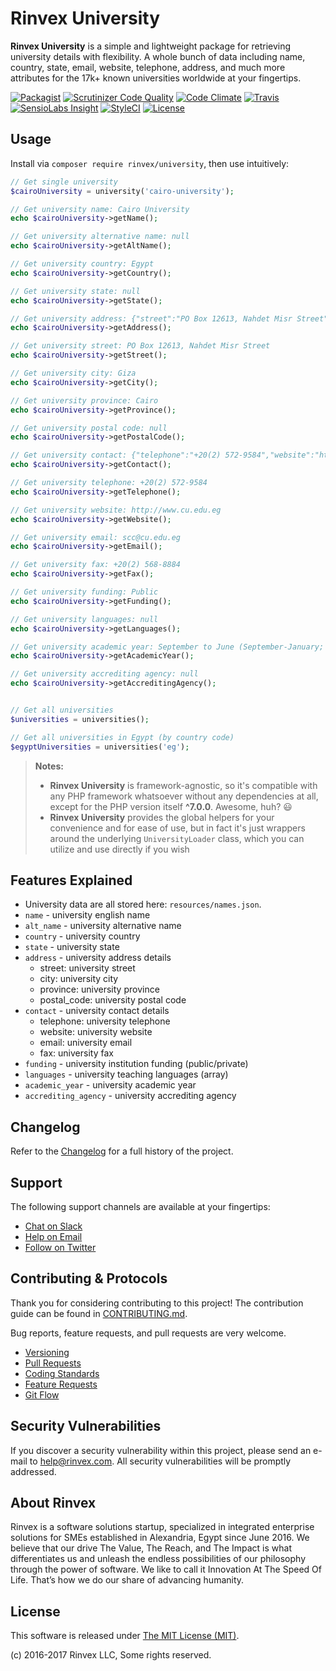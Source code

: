 # Rinvex University

**Rinvex University** is a simple and lightweight package for retrieving university details with flexibility. A whole bunch of data including name, country, state, email, website, telephone, address, and much more attributes for the 17k+ known universities worldwide at your fingertips.

[![Packagist](https://img.shields.io/packagist/v/rinvex/university.svg?label=Packagist&style=flat-square)](https://packagist.org/packages/rinvex/university)
[![Scrutinizer Code Quality](https://img.shields.io/scrutinizer/g/rinvex/university.svg?label=Scrutinizer&style=flat-square)](https://scrutinizer-ci.com/g/rinvex/university/)
[![Code Climate](https://img.shields.io/codeclimate/github/rinvex/university.svg?label=CodeClimate&style=flat-square)](https://codeclimate.com/github/rinvex/university)
[![Travis](https://img.shields.io/travis/rinvex/university.svg?label=TravisCI&style=flat-square)](https://travis-ci.org/rinvex/university)
[![SensioLabs Insight](https://img.shields.io/sensiolabs/i/4505ee8a-52fc-4229-ae93-7e4f2523bda9.svg?label=SensioLabs&style=flat-square)](https://insight.sensiolabs.com/projects/4505ee8a-52fc-4229-ae93-7e4f2523bda9)
[![StyleCI](https://styleci.io/repos/77772990/shield)](https://styleci.io/repos/77772990)
[![License](https://img.shields.io/packagist/l/rinvex/university.svg?label=License&style=flat-square)](https://github.com/rinvex/university/blob/develop/LICENSE)


## Usage

Install via `composer require rinvex/university`, then use intuitively:
```php
// Get single university
$cairoUniversity = university('cairo-university');

// Get university name: Cairo University
echo $cairoUniversity->getName();

// Get university alternative name: null
echo $cairoUniversity->getAltName();

// Get university country: Egypt
echo $cairoUniversity->getCountry();

// Get university state: null
echo $cairoUniversity->getState();

// Get university address: {"street":"PO Box 12613, Nahdet Misr Street","city":"Giza","province":"Cairo","postal_code":null}
echo $cairoUniversity->getAddress();

// Get university street: PO Box 12613, Nahdet Misr Street
echo $cairoUniversity->getStreet();

// Get university city: Giza
echo $cairoUniversity->getCity();

// Get university province: Cairo
echo $cairoUniversity->getProvince();

// Get university postal code: null
echo $cairoUniversity->getPostalCode();

// Get university contact: {"telephone":"+20(2) 572-9584","website":"http:\/\/www.cu.edu.eg","email":"scc@cu.edu.eg","fax":"+20(2) 568-8884"}
echo $cairoUniversity->getContact();

// Get university telephone: +20(2) 572-9584
echo $cairoUniversity->getTelephone();

// Get university website: http://www.cu.edu.eg
echo $cairoUniversity->getWebsite();

// Get university email: scc@cu.edu.eg
echo $cairoUniversity->getEmail();

// Get university fax: +20(2) 568-8884
echo $cairoUniversity->getFax();

// Get university funding: Public
echo $cairoUniversity->getFunding();

// Get university languages: null
echo $cairoUniversity->getLanguages();

// Get university academic year: September to June (September-January; January-June)
echo $cairoUniversity->getAcademicYear();

// Get university accrediting agency: null
echo $cairoUniversity->getAccreditingAgency();


// Get all universities
$universities = universities();

// Get all universities in Egypt (by country code)
$egyptUniversities = universities('eg');
```

> **Notes:**
> - **Rinvex University** is framework-agnostic, so it's compatible with any PHP framework whatsoever without any dependencies at all, except for the PHP version itself **^7.0.0**. Awesome, huh? :smiley:
> - **Rinvex University** provides the global helpers for your convenience and for ease of use, but in fact it's just wrappers around the underlying `UniversityLoader` class, which you can utilize and use directly if you wish


## Features Explained

- University data are all stored here: `resources/names.json`.
- `name` - university english name
- `alt_name` - university alternative name
- `country` - university country
- `state` - university state
- `address` - university address details
    - street: university street
    - city: university city
    - province: university province
    - postal_code: university postal code
- `contact` - university contact details
    - telephone: university telephone
    - website: university website
    - email: university email
    - fax: university fax
- `funding` - university institution funding (public/private)
- `languages` - university teaching languages (array)
- `academic_year` - university academic year
- `accrediting_agency` - university accrediting agency


## Changelog

Refer to the [Changelog](CHANGELOG.md) for a full history of the project.


## Support

The following support channels are available at your fingertips:

- [Chat on Slack](http://chat.rinvex.com)
- [Help on Email](mailto:help@rinvex.com)
- [Follow on Twitter](https://twitter.com/rinvex)


## Contributing & Protocols

Thank you for considering contributing to this project! The contribution guide can be found in [CONTRIBUTING.md](CONTRIBUTING.md).

Bug reports, feature requests, and pull requests are very welcome.

- [Versioning](CONTRIBUTING.md#versioning)
- [Pull Requests](CONTRIBUTING.md#pull-requests)
- [Coding Standards](CONTRIBUTING.md#coding-standards)
- [Feature Requests](CONTRIBUTING.md#feature-requests)
- [Git Flow](CONTRIBUTING.md#git-flow)


## Security Vulnerabilities

If you discover a security vulnerability within this project, please send an e-mail to [help@rinvex.com](help@rinvex.com). All security vulnerabilities will be promptly addressed.


## About Rinvex

Rinvex is a software solutions startup, specialized in integrated enterprise solutions for SMEs established in Alexandria, Egypt since June 2016. We believe that our drive The Value, The Reach, and The Impact is what differentiates us and unleash the endless possibilities of our philosophy through the power of software. We like to call it Innovation At The Speed Of Life. That’s how we do our share of advancing humanity.


## License

This software is released under [The MIT License (MIT)](LICENSE).

(c) 2016-2017 Rinvex LLC, Some rights reserved.
